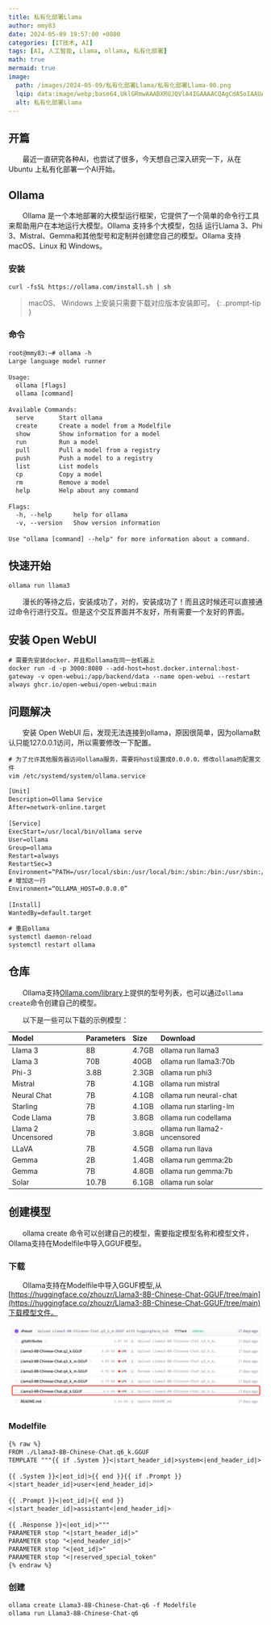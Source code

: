 ```yaml
---
title: 私有化部署Llama
author: mmy83
date: 2024-05-09 19:57:00 +0800
categories: [IT技术, AI]
tags: [AI, 人工智能, Llama, ollama, 私有化部署]
math: true
mermaid: true
image:
  path: /images/2024-05-09/私有化部署Llama/私有化部署Llama-00.png
  lqip: data:image/webp;base64,UklGRmwAAABXRUJQVlA4IGAAAACQAgCdASoIAAUAAUAmJbACdLoAyQDJAAUPCRhQAAD+9f+E1oQlxxjaDOx/iu6WCxZc1Fn+ewKv3hwSjoi//EqM/OgnbxCfGg0ehvY1/5FCSA9b5JY+YD0b9b4P+TdmQAA=
  alt: 私有化部署Llama
---
```


## 开篇

&emsp;&emsp;最近一直研究各种AI，也尝试了很多，今天想自己深入研究一下，从在 Ubuntu 上私有化部署一个AI开始。

## Ollama

&emsp;&emsp;Ollama 是一个本地部署的大模型运行框架，它提供了一个简单的命令行工具来帮助用户在本地运行大模型。Ollama 支持多个大模型，包括 运行Llama 3、Phi 3、Mistral、Gemma和其他型号和定制并创建您自己的模型。Ollama 支持 macOS、Linux 和 Windows。

### 安装

```shell
curl -fsSL https://ollama.com/install.sh | sh
```

> macOS、 Windows 上安装只需要下载对应版本安装即可。
{: .prompt-tip }

### 命令

```console
root@mmy83:~# ollama -h
Large language model runner

Usage:
  ollama [flags]
  ollama [command]

Available Commands:
  serve       Start ollama
  create      Create a model from a Modelfile
  show        Show information for a model
  run         Run a model
  pull        Pull a model from a registry
  push        Push a model to a registry
  list        List models
  cp          Copy a model
  rm          Remove a model
  help        Help about any command

Flags:
  -h, --help      help for ollama
  -v, --version   Show version information

Use "ollama [command] --help" for more information about a command.
```

## 快速开始

```shell
ollama run llama3
```

&emsp;&emsp;漫长的等待之后，安装成功了，对的，安装成功了！而且这时候还可以直接通过命令行进行交互。但是这个交互界面并不友好，所有需要一个友好的界面。

## 安装 Open WebUI

```shell
# 需要先安装docker，并且和ollama在同一台机器上
docker run -d -p 3000:8080 --add-host=host.docker.internal:host-gateway -v open-webui:/app/backend/data --name open-webui --restart always ghcr.io/open-webui/open-webui:main
```

## 问题解决

&emsp;&emsp;安装 Open WebUI 后，发现无法连接到ollama，原因很简单，因为ollama默认只能127.0.0.1访问，所以需要修改一下配置。

```shell
# 为了允许其他服务器访问ollama服务，需要将host设置成0.0.0.0，修改ollama的配置文件
vim /etc/systemd/system/ollama.service
```

```console
[Unit]
Description=Ollama Service
After=network-online.target

[Service]
ExecStart=/usr/local/bin/ollama serve
User=ollama
Group=ollama
Restart=always
RestartSec=3
Environment=“PATH=/usr/local/sbin:/usr/local/bin:/sbin:/bin:/usr/sbin:/usr/bin:/root/bin”
# 增加这一行
Environment=“OLLAMA_HOST=0.0.0.0”

[Install]
WantedBy=default.target
```

```shell
# 重启ollama
systemctl daemon-reload
systemctl restart ollama
```

## 仓库

&emsp;&emsp;Ollama支持[Ollama.com/library](https://ollama.com/library)上提供的型号列表，也可以通过```ollama create```命令创建自己的模型。

&emsp;&emsp;以下是一些可以下载的示例模型：

|Model|	Parameters|	Size|	Download|
|:---|:---|:---|:---|
|Llama 3|	8B|	4.7GB	|ollama run llama3|
|Llama 3|	70B|	40GB|	ollama run llama3:70b|
|Phi-3|	3.8B|	2.3GB	|ollama run phi3|
|Mistral	|7B	|4.1GB	|ollama run mistral|
|Neural Chat|	7B	|4.1GB	|ollama run neural-chat|
|Starling|	7B	|4.1GB	|ollama run starling-lm|
|Code Llama	|7B	|3.8GB	|ollama run codellama|
|Llama 2 Uncensored	|7B	|3.8GB	|ollama run llama2-uncensored|
|LLaVA|7B	|4.5GB	|ollama run llava|
|Gemma|2B	|1.4GB	|ollama run gemma:2b|
|Gemma	|7B	|4.8GB	|ollama run gemma:7b|
|Solar	|10.7B	|6.1GB	|ollama run solar|

## 创建模型

&emsp;&emsp;ollama create 命令可以创建自己的模型，需要指定模型名称和模型文件，Ollama支持在Modelfile中导入GGUF模型。

### 下载

&emsp;&emsp;Ollama支持在Modelfile中导入GGUF模型,从[https://huggingface.co/zhouzr/Llama3-8B-Chinese-Chat-GGUF/tree/main](https://huggingface.co/zhouzr/Llama3-8B-Chinese-Chat-GGUF/tree/main)下载模型文件。

![下载模型文件](/images/2024-05-09/私有化部署Llama/私有化部署Llama-01.png)

### Modelfile

`````shell
{% raw %}
FROM ./Llama3-8B-Chinese-Chat.q6_k.GGUF
TEMPLATE """{{ if .System }}<|start_header_id|>system<|end_header_id|>

{{ .System }}<|eot_id|>{{ end }}{{ if .Prompt }}<|start_header_id|>user<|end_header_id|>

{{ .Prompt }}<|eot_id|>{{ end }}<|start_header_id|>assistant<|end_header_id|>

{{ .Response }}<|eot_id|>"""
PARAMETER stop "<|start_header_id|>"
PARAMETER stop "<|end_header_id|>"
PARAMETER stop "<|eot_id|>"
PARAMETER stop "<|reserved_special_token"
{% endraw %}
`````

### 创建

```shell
ollama create Llama3-8B-Chinese-Chat-q6 -f Modelfile
ollama run Llama3-8B-Chinese-Chat-q6
```
